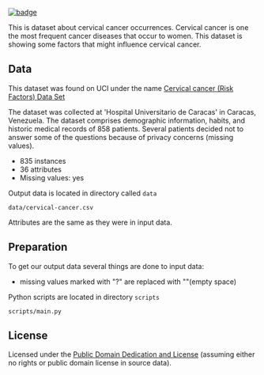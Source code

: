 <a className="gh-badge" href="https://datahub.io/core/cervical-cancer"><img src="https://badgen.net/badge/icon/View%20on%20datahub.io/orange?icon=https://datahub.io/datahub-cube-badge-icon.svg&label&scale=1.25" alt="badge" /></a>

This is dataset about cervical cancer occurrences. Cervical cancer is 
one the most frequent cancer diseases that occur to women. This dataset 
is showing some factors that might influence cervical cancer.

## Data

This dataset was found on UCI under the name [Cervical cancer (Risk Factors) Data Set ](https://archive.ics.uci.edu/ml/datasets/Cervical+cancer+%28Risk+Factors%29#)

The dataset was collected at 'Hospital Universitario de Caracas' in Caracas, Venezuela. 
The dataset comprises demographic information, habits, and historic medical records of 
858 patients. Several patients decided not to answer some of the questions because of 
privacy concerns (missing values).

* 835 instances
* 36 attributes
* Missing values: yes

Output data is located in directory called `data`

`data/cervical-cancer.csv`

Attributes are the same as they were in input data.

## Preparation

To get our output data several things are done to input data:
* missing values marked with "?" are replaced with ""(empty space)

Python scripts are located in directory `scripts`

`scripts/main.py`

## License
Licensed under the [Public Domain Dedication and License][pddl] (assuming
either no rights or public domain license in source data).

[pddl]: http://opendatacommons.org/licenses/pddl/1.0/
